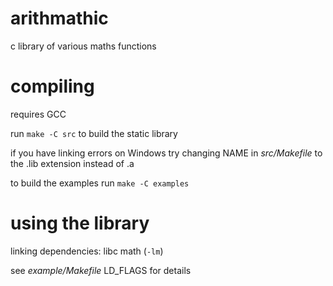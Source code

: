 # arithmathic

c library of various maths functions

# compiling

requires GCC

run `make -C src` to build the static library

if you have linking errors on Windows try changing NAME in *src/Makefile* to the .lib extension instead of .a

to build the examples run `make -C examples`

# using the library

linking dependencies: libc math (`-lm`)

see *example/Makefile* LD_FLAGS for details